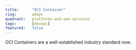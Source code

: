 ```yaml
---
title:      "OCI Container"
ring:       adopt
quadrant:   platforms-and-aoe-services
tags:       [devops]
featured:   false
---
```


OCI Containers are a well-established industry standard now.
